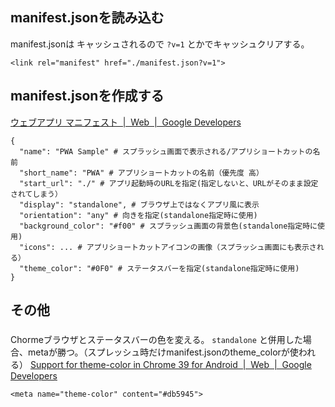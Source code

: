 ## manifest.jsonを読み込む
manifest.jsonは キャッシュされるので `?v=1` とかでキャッシュクリアする。

```
<link rel="manifest" href="./manifest.json?v=1">
```

## manifest.jsonを作成する

[ウェブアプリ マニフェスト  |  Web  |  Google Developers](https://developers.google.com/web/fundamentals/web-app-manifest/?hl=ja)

```
{
  "name": "PWA Sample" # スプラッシュ画面で表示される/アプリショートカットの名前
  "short_name": "PWA" # アプリショートカットの名前（優先度 高）
  "start_url": "./" # アプリ起動時のURLを指定(指定しないと、URLがそのまま設定されてしまう）
  "display": "standalone", # ブラウザ上ではなくアプリ風に表示
  "orientation": "any" # 向きを指定(standalone指定時に使用)
  "background_color": "#f00" # スプラッシュ画面の背景色(standalone指定時に使用)
  "icons": ... # アプリショートカットアイコンの画像（スプラッシュ画面にも表示される）
  "theme_color": "#0F0" # ステータスバーを指定(standalone指定時に使用)
}

```


## その他
### <meta name="theme-color" content="#db5945">
Chormeブラウザとステータスバーの色を変える。
`standalone` と併用した場合、metaが勝つ。（スプレッシュ時だけmanifest.jsonのtheme_colorが使われる）
[Support for theme-color in Chrome 39 for Android  |  Web  |  Google Developers](https://developers.google.com/web/updates/2014/11/Support-for-theme-color-in-Chrome-39-for-Android)

```
<meta name="theme-color" content="#db5945">
```
